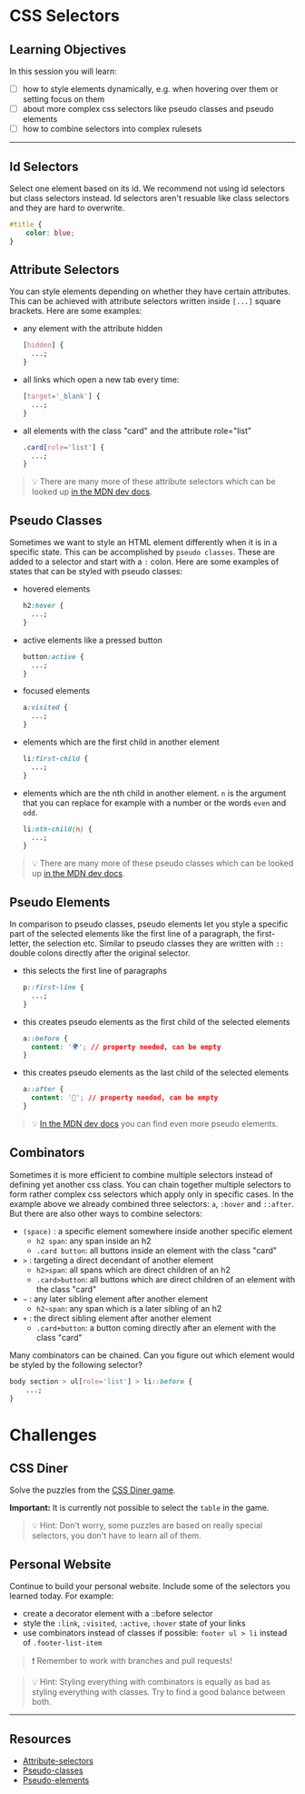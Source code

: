 # CSS Selectors

## Learning Objectives

In this session you will learn:

- [ ] how to style elements dynamically, e.g. when hovering over them or setting focus on them
- [ ] about more complex css selectors like pseudo classes and pseudo elements
- [ ] how to combine selectors into complex rulesets

---

## Id Selectors

Select one element based on its id. We recommend not using id selectors but class selectors instead.
Id selectors aren't resuable like class selectors and they are hard to overwrite.

```css
#title {
	color: blue;
}
```

## Attribute Selectors

You can style elements depending on whether they have certain attributes. This can be achieved with
attribute selectors written inside `[...]` square brackets. Here are some examples:

- any element with the attribute hidden

  ```css
  [hidden] {
  	...;
  }
  ```

- all links which open a new tab every time:

  ```css
  [target='_blank'] {
  	...;
  }
  ```

- all elements with the class "card" and the attribute role="list"

  ```css
  .card[role='list'] {
  	...;
  }
  ```

> 💡 There are many more of these attribute selectors which can be looked up
> [in the MDN dev docs](https://developer.mozilla.org/en-US/docs/Web/CSS/Attribute_selectors).

## Pseudo Classes

Sometimes we want to style an HTML element differently when it is in a specific state. This can be
accomplished by `pseudo classes`. These are added to a selector and start with a `:` colon. Here are
some examples of states that can be styled with pseudo classes:

- hovered elements

  ```css
  h2:hover {
  	...;
  }
  ```

- active elements like a pressed button

  ```css
  button:active {
  	...;
  }
  ```

- focused elements

  ```css
  a:visited {
  	...;
  }
  ```

- elements which are the first child in another element

  ```css
  li:first-child {
  	...;
  }
  ```

- elements which are the nth child in another element. `n` is the argument that you can replace for
  example with a number or the words `even` and `odd`.

  ```css
  li:nth-child(n) {
  	...;
  }
  ```

> 💡 There are many more of these pseudo classes which can be looked up
> [in the MDN dev docs](https://developer.mozilla.org/en-US/docs/Web/CSS/Pseudo-classes).

## Pseudo Elements

In comparison to pseudo classes, pseudo elements let you style a specific part of the selected
elements like the first line of a paragraph, the first-letter, the selection etc. Similar to pseudo
classes they are written with `::` double colons directly after the original selector.

- this selects the first line of paragraphs

  ```css
  p::first-line {
  	...;
  }
  ```

- this creates pseudo elements as the first child of the selected elements

  ```css
  a::before {
  	content: '🌍'; // property needed, can be empty
  }
  ```

- this creates pseudo elements as the last child of the selected elements

  ```css
  a::after {
  	content: '📎'; // property needed, can be empty
  }
  ```

> 💡 [In the MDN dev docs](https://developer.mozilla.org/en-US/docs/Web/CSS/Pseudo-elements) you can
> find even more pseudo elements.

## Combinators

Sometimes it is more efficient to combine multiple selectors instead of defining yet another css
class. You can chain together multiple selectors to form rather complex css selectors which apply
only in specific cases. In the example above we already combined three selectors: `a`, `:hover` and
`::after`. But there are also other ways to combine selectors:

- `(space)` : a specific element somewhere inside another specific element
  - `h2 span`: any span inside an h2
  - `.card button`: all buttons inside an element with the class "card"
- `>` : targeting a direct decendant of another element
  - `h2>span`: all spans which are direct children of an h2
  - `.card>button`: all buttons which are direct children of an element with the class "card"
- `~` : any later sibling element after another element
  - `h2~span`: any span which is a later sibling of an h2
- `+` : the direct sibling element after another element
  - `.card+button`: a button coming directly after an element with the class "card"

Many combinators can be chained. Can you figure out which element would be styled by the following
selector?

```css
body section > ul[role='list'] > li::before {
	...;
}
```

# Challenges

## CSS Diner

Solve the puzzles from the [CSS Diner game](https://flukeout.github.io/).

**Important:** It is currently not possible to select the `table` in the game.

> 💡 Hint: Don't worry, some puzzles are based on really special selectors, you don't have to learn
> all of them.

## Personal Website

Continue to build your personal website. Include some of the selectors you learned today. For
example:

- create a decorator element with a ::before selector
- style the `:link`, `:visited`, `:active`, `:hover` state of your links
- use combinators instead of classes if possible: `footer ul > li` instead of `.footer-list-item`

> ❗️ Remember to work with branches and pull requests!

> 💡 Hint: Styling everything with combinators is equally as bad as styling everything with classes.
> Try to find a good balance between both.

---

## Resources

- [Attribute-selectors](https://developer.mozilla.org/en-US/docs/Web/CSS/Attribute_selectors)
- [Pseudo-classes](https://developer.mozilla.org/en-US/docs/Web/CSS/Pseudo-classes)
- [Pseudo-elements](https://developer.mozilla.org/en-US/docs/Web/CSS/Pseudo-elements)
